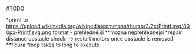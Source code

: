 #TODO

*printf to https://upload.wikimedia.org/wikipedia/commons/thumb/2/2c/Printf.svg/800px-Printf.svg.png format - přehlednější
**mozna neprehlednejsi
*repair distance obstacle check --> restart motors once obstacle is removed
**fíčura
*loop takes to long to execute
